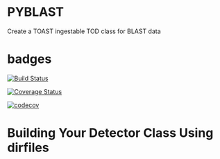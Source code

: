 # PYBLAST
Create a TOAST ingestable TOD class for BLAST data

# badges
[![Build Status](https://travis-ci.com/CIERA-Northwestern/pyblast.svg?branch=master)](https://travis-ci.com/CIERA-Northwestern/pyblast)

[![Coverage Status](https://coveralls.io/repos/github/CIERA-Northwestern/template/badge.svg?branch=master)](https://coveralls.io/github/CIERA-Northwestern/template?branch=master)

[![codecov](https://codecov.io/gh/CIERA-Northwestern/pyblast/branch/master/graph/badge.svg)](https://codecov.io/gh/CIERA-Northwestern/pyblast)

# Building Your Detector Class Using dirfiles
